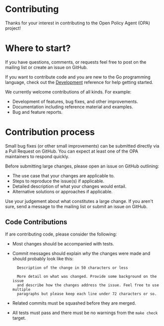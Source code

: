 # Contributing

Thanks for your interest in contributing to the Open Policy Agent (OPA) project!

# Where to start?

If you have questions, comments, or requests feel free to post on the mailing list or
create an issue on GitHub.

If you want to contribute code and you are new to the Go programming language, check out
the [Development](http://openpolicyagent.org/docs/development.html) reference for help getting started.

We currently welcome contributions of all kinds. For example:

- Development of features, bug fixes, and other improvements.
- Documentation including reference material and examples.
- Bug and feature reports.

# Contribution process

Small bug fixes (or other small improvements) can be submitted directly via a Pull Request on GitHub.
You can expect at least one of the OPA maintainers to respond quickly.

Before submitting large changes, please open an issue on GitHub outlining:

- The use case that your changes are applicable to.
- Steps to reproduce the issue(s) if applicable.
- Detailed description of what your changes would entail.
- Alternative solutions or approaches if applicable.

Use your judgement about what constitutes a large change. If you aren't sure, send a message to the
mailing list or submit an issue on GitHub.

## Code Contributions

If are contributing code, please consider the following:

- Most changes should be accompanied with tests.
- Commit messages should explain *why* the changes were made and should probably look like this:

        Description of the change in 50 characters or less

        More detail on what was changed. Provide some background on the issue
        and describe how the changes address the issue. Feel free to use multiple
        paragraphs but please keep each line under 72 characters or so.

- Related commits must be squashed before they are merged.
- All tests must pass and there must be no warnings from the `make check` target.